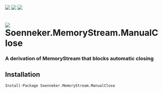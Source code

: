 [![](https://img.shields.io/nuget/v/Soenneker.MemoryStream.ManualClose.svg?style=for-the-badge)](https://www.nuget.org/packages/Soenneker.MemoryStream.ManualClose/)
[![](https://img.shields.io/github/actions/workflow/status/soenneker/soenneker.memorystream.manualclose/publish.yml?style=for-the-badge)](https://github.com/soenneker/soenneker.memorystream.manualclose/actions/workflows/publish.yml)
[![](https://img.shields.io/nuget/dt/Soenneker.MemoryStream.ManualClose.svg?style=for-the-badge)](https://www.nuget.org/packages/Soenneker.MemoryStream.ManualClose/)

# ![](https://user-images.githubusercontent.com/4441470/224455560-91ed3ee7-f510-4041-a8d2-3fc093025112.png) Soenneker.MemoryStream.ManualClose
### A derivation of MemoryStream that blocks automatic closing

## Installation

```
Install-Package Soenneker.MemoryStream.ManualClose
```
